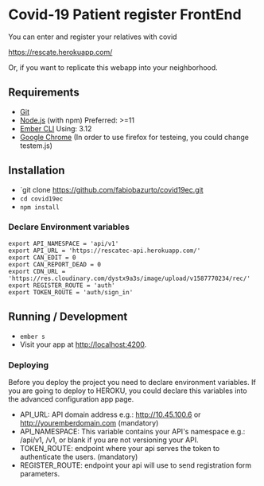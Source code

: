 # Covid-19 Patient register FrontEnd

You can enter and register your relatives with covid

https://rescate.herokuapp.com/

Or, if you want to replicate this webapp into your neighborhood.


## Requirements

* [Git](https://git-scm.com/)
* [Node.js](https://nodejs.org/) (with npm) Preferred: >=11
* [Ember CLI](https://ember-cli.com/) Using: 3.12
* [Google Chrome](https://google.com/chrome/) (In order to use firefox for testeing, you could change testem.js)

## Installation

* `git clone https://github.com/fabiobazurto/covid19ec.git
* `cd covid19ec`
* `npm install`

### Declare Environment variables

```
export API_NAMESPACE = 'api/v1'
export API_URL = 'https://rescatec-api.herokuapp.com/'
export CAN_EDIT = 0
export CAN_REPORT_DEAD = 0
export CDN_URL = 'https://res.cloudinary.com/dystx9a3s/image/upload/v1587770234/rec/'
export REGISTER_ROUTE = 'auth'
export TOKEN_ROUTE = 'auth/sign_in'

```

## Running / Development

* `ember s`
* Visit your app at [http://localhost:4200](http://localhost:4200).

### Deploying

Before you deploy the project you need to declare environment variables. If you are going to deploy to HEROKU, you could declare this variables into the advanced configuration app page.

* API_URL: API domain address e.g.: http://10.45.100.6 or http://youremberdomain.com (mandatory)
* API_NAMESPACE: This variable contains your API's namespace e.g.: /api/v1, /v1, or blank if you are not versioning your API.
* TOKEN_ROUTE: endpoint where your api serves the token to authenticate the users. (mandatory)
* REGISTER_ROUTE: endpoint your api will use to send registration form parameters.
